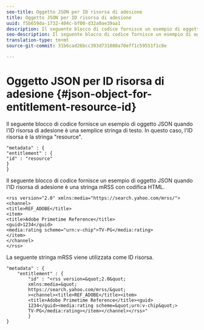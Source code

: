 ```yaml
---
seo-title: Oggetto JSON per ID risorsa di adesione
title: Oggetto JSON per ID risorsa di adesione
uuid: f5b659da-1732-404c-bf00-d32a0ae39aa1
description: Il seguente blocco di codice fornisce un esempio di oggetto JSON quando l'ID risorsa di adesione è una semplice stringa di testo.
seo-description: Il seguente blocco di codice fornisce un esempio di oggetto JSON quando l'ID risorsa di adesione è una semplice stringa di testo.
translation-type: tm+mt
source-git-commit: 31b6cad26bcc393d731080a70eff1c59551f1c8e

---
```



# Oggetto JSON per ID risorsa di adesione {#json-object-for-entitlement-resource-id}

Il seguente blocco di codice fornisce un esempio di oggetto JSON quando l&#39;ID risorsa di adesione è una semplice stringa di testo. In questo caso, l&#39;ID risorsa è la stringa &quot;resource&quot;.

```
"metadata" : { 
"entitlement" : { 
"id" : "resource" 
} 
}
```

Il seguente blocco di codice fornisce un esempio di oggetto JSON quando l&#39;ID risorsa di adesione è una stringa mRSS con codifica HTML.

```
<rss version="2.0" xmlns:media="https://search.yahoo.com/mrss/"> 
<channel> 
<title>REF_ADOBE</title> 
<item> 
<title>Adobe Primetime Reference</title> 
<guid>1234</guid> 
<media:rating scheme="urn:v-chip">TV-PG</media:rating> 
</item> 
</channel> 
</rss>
```

La seguente stringa mRSS viene utilizzata come ID risorsa.

```
"metadata" : { 
    "entitlement" : { 
        "id" : "<rss version=&quot;2.0&quot; 
        xmlns:media=&quot; 
        https://search.yahoo.com/mrss/&quot; 
        ><channel><title>REF_ADOBE</title><item> 
        <title>Adobe Primetime Reference</title><guid> 
        1234</guid><media:rating scheme=&quot;urn:v-chip&quot;> 
        TV-PG</media:rating></item></channel></rss>" 
        } 
} 
```

